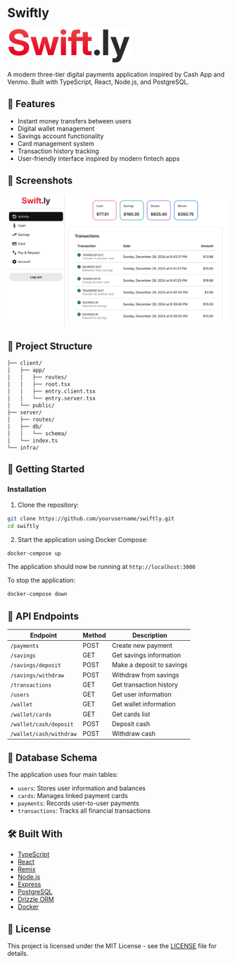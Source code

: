 # Swiftly

![Logo](docs/logo.svg)

A modern three-tier digital payments application inspired by Cash App and Venmo. Built with TypeScript, React, Node.js, and PostgreSQL.

## 🌟 Features

- Instant money transfers between users
- Digital wallet management
- Savings account functionality
- Card management system
- Transaction history tracking
- User-friendly interface inspired by modern fintech apps

## 📸 Screenshots

![Activity page of Foodiverse](docs/activity.webp)

## 📁 Project Structure

```
├── client/
│   ├── app/
│   │   ├── routes/
│   │   ├── root.tsx
│   │   ├── entry.client.tsx
│   │   └── entry.server.tsx
│   └── public/
├── server/
│   ├── routes/
│   ├── db/
│   │   └── schema/
│   └── index.ts
└── infra/
```

## 🚀 Getting Started

### Installation

1. Clone the repository:
```bash
git clone https://github.com/yourusername/swiftly.git
cd swiftly
```

2. Start the application using Docker Compose:
```bash
docker-compose up
```

The application should now be running at `http://localhost:3000`

To stop the application:
```bash
docker-compose down
```

## 🔄 API Endpoints

| Endpoint | Method | Description |
|----------|---------|-------------|
| `/payments` | POST | Create new payment |
| `/savings` | GET | Get savings information |
| `/savings/deposit` | POST | Make a deposit to savings |
| `/savings/withdraw` | POST | Withdraw from savings |
| `/transactions` | GET | Get transaction history |
| `/users` | GET | Get user information |
| `/wallet` | GET | Get wallet information |
| `/wallet/cards` | GET | Get cards list |
| `/wallet/cash/deposit` | POST | Deposit cash |
| `/wallet/cash/withdraw` | POST | Withdraw cash |

## 💾 Database Schema

The application uses four main tables:
- `users`: Stores user information and balances
- `cards`: Manages linked payment cards
- `payments`: Records user-to-user payments
- `transactions`: Tracks all financial transactions

## 🛠️ Built With

- [TypeScript](https://www.typescriptlang.org/)
- [React](https://reactjs.org/)
- [Remix](https://remix.run/)
- [Node.js](https://nodejs.org/)
- [Express](https://expressjs.com/)
- [PostgreSQL](https://www.postgresql.org/)
- [Drizzle ORM](https://orm.drizzle.team/)
- [Docker](https://www.docker.com/)

## 📄 License

This project is licensed under the MIT License - see the [LICENSE](LICENSE) file for details.
